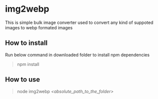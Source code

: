 # img2webp

This is simple bulk image converter used to convert any kind of suppoted images to webp formated images

## How to install
Run below command in downloaded folder to install npm dependencies
> npm install

## How to use

> node img2webp *<absolute_path_to_the_folder>*

